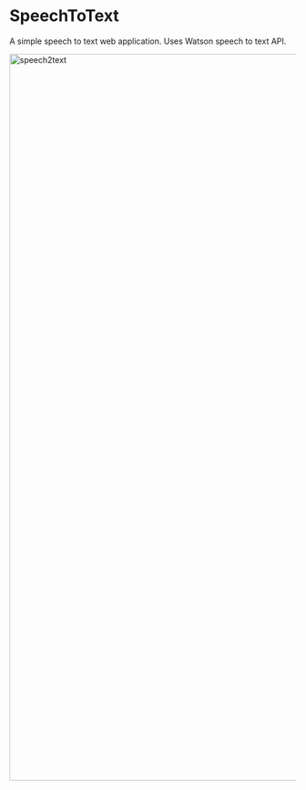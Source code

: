 # SpeechToText
A simple speech to text web application. Uses Watson speech to text API.

<img width="1276" alt="speech2text" src="https://user-images.githubusercontent.com/41971486/56383789-bd6f3680-61e8-11e9-83f8-ff565f9e1103.png">
